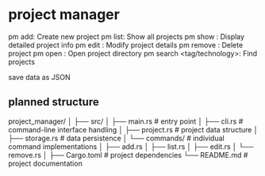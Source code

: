 # project manager

pm add: Create new project
pm list: Show all projects
pm show <name>: Display detailed project info
pm edit <name>: Modify project details
pm remove <name>: Delete project
pm open <name>: Open project directory
pm search <tag/technology>: Find projects

save data as JSON 

## planned structure
project_manager/
│
├── src/
│   ├── main.rs         # entry point
│   ├── cli.rs          # command-line interface handling
│   ├── project.rs      # project data structure
│   ├── storage.rs      # data persistence
│   └── commands/       # individual command implementations
│       ├── add.rs
│       ├── list.rs
│       ├── edit.rs
│       └── remove.rs
│
├── Cargo.toml          # project dependencies
└── README.md           # project documentation
